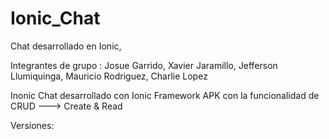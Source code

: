 # Ionic_Chat
Chat desarrollado en Ionic, 

Integrantes de grupo : Josue Garrido, Xavier Jaramillo, Jefferson Llumiquinga, Mauricio Rodriguez, Charlie Lopez

Inonic Chat desarrollado con Ionic Framework 
APK con la funcionalidad de CRUD ---> Create & Read

Versiones:



